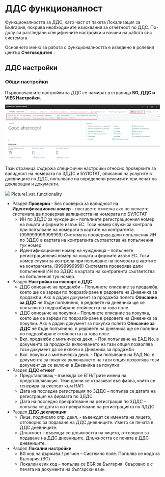 ﻿# ДДС функционалност

Функционалността за ДДС, като част от пакета Локализация за България, покрива необходимите изисквания за отчетност по ДДС. По-долу са разгледани специфичните настройки и начини на работа със системата.

Основното меню за работа с функционалността е изведено в ролевия център **Счетоводител** :

## ДДС настройки

### Общи настройки

Първоначалните настройки за ДДС се намират в страница **BG, ДДС и VIES Настройки**.

![](Picture1_vat_functionality.png)

Тази страница съдържа специфични настройки относно проверките за валидност на номерата по ЗДДС и БУЛСТАТ, описания на услугите в дневниците по ДДС, попълване на определени реквизити при печат на декларации и документи.

![](RackMultipart20210714-4-vreyng_html_1dc851f8f64e9cc.png)
Picture1_vat_functionality
- Раздел **Проверки**
	  - Без проверка за валидност на **Идентификационен номер** - поставете отметка ако не желаете системата да проверява валидността на номерата по БУЛСТАТ
	- ИН по ЗДДС за чужденци – попълнете регистрационния номер на лицата и фирмите извън ЕС. Този номер служи за контрола при попълване на номерата в картите на контрагента. (999999999999999) Системата проверява дали попълнения ИН по ЗДДС в картата на контрагента съответства на попълнения тук номер.
 	- Идентификационен номер на чужденеца – попълнете регистрационния номер на лицата и фирмите извън ЕС. Този номер служи за контрола при попълване на номерата в картите на контрагента. (9999999999) Системата проверява дали попълнения ИН по ЗДДС в картата на контрагента съответства на попълнения тук номер.
- Раздел **Настройка на експорт с ДДС**
	- ДДС описание на продажби – Попълнете описание за продажба, което ще се зареди по подразбиране в редовете на Дневника за продажби. Ако в даден документ за продажба полето **Описание за ДДС** не бъде попълнено, в редовете на дневника ще се попълни по подразбиране стойността на това поле.
	- ДДС описание на покупки – Попълнете описание за покупка, което ще се зареди по подразбиране в редовете на Дневника за покупки. Ако в даден документ за покупка полето **Описание за ДДС** не бъде попълнено, в редовете на дневника ще се попълни по подразбиране стойността на това поле.
	- Вкл. продажби с митническа декл. – При попълване на ЕАД No. в документа за продажба включването на тази опция позволява този документ да се включи в Дневника за продажби
	- Вкл. покупки с митническа декл. - При попълване на ЕАД No. в документа за покупка включването на тази опция позволява този документ да се включи в Дневника за покупки
- Раздел **ДДС етикет**
	- Представляващ – въвежда се ЕГН/Трите имена на представляващия. Тези данни се отразяват във файла, който се генерира за експорт към НАП.
	- Дата на последна регистрация по ЗДДС – попълва се датата на регистрация на фирмата по ЗДДС
	- Дата на последно прекратяване на регистрация по ЗДДС – попълва се датата на прекратяване на регистрацията по ЗДДС
- Раздел **ДДС декларации**
	- Лице, подписало спр. декл. - въвеждат се имената на лицето, отговорно за подаване на ДДС дневниците. Името се печата в ДДС дневниците.
	- Длъжност - въвежда се длъжността на лицето, отговорно за подаване на ДДС дневниците. Длъжността се печата в ДДС дневниците.
- Раздел **Локални настройки**
	- BG код на държава / регион – Системно поле. Попълва се кода за България (BG).
	- Локален език код – попълва се BGR за България. Свързано е с печата на документи на български език.



